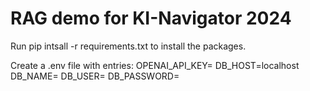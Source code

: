 # RAG demo for KI-Navigator 2024

Run 
pip intsall -r requirements.txt 
to install the packages.


Create a .env file with entries:
OPENAI_API_KEY=
DB_HOST=localhost
DB_NAME=
DB_USER=
DB_PASSWORD=